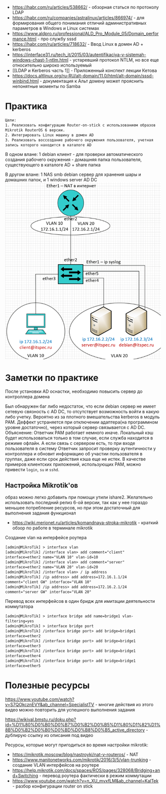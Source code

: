 - https://habr.com/ru/articles/538662/ - обзорная статься по протоколу LDAP
- https://habr.com/ru/companies/astralinux/articles/866974/ - для формирования общего понимания отличий административных параметров в Windows и Linux системах
- https://www.aldpro.ru/professional/ALD_Pro_Module_05/Domain_performance.html - про службу sssd
- https://habr.com/ru/articles/718632/ - Ввод Linux в домен AD + kerberos
- https://interface31.ru/tech_it/2015/03/autentifikaciya-v-sistemah-windows-chast-1-ntlm.html - устаревший протокол NTLM, но все еще относительно широко используемый
- [[LDAP и Kerberos часть 1]] - Приложенный конспект лекции Кетова
- https://docs.altlinux.org/ru-RU/alt-domain/11.0/html/alt-domain/sssd-winbind.html - документация к Альт домену может прояснить непонятные моменты по Samba

# Практика
	Цели:
	1. Реализовать конфигурацию Router-on-stick с использованием образов Mikrotik RouterOS 6 версии.
	2. Интегрировать Linux машину в домен AD
	3. Реализовать воссоздание рабочего окружения пользователя, учетная запись которого находится в каталоге AD

В одном влане: 1 debian клиент  - для проверки автоматического создания рабочего окружения - домашняя папка пользователя, существующего в каталоге AD + share папка

В другом влане: 1 NAS smb debian сервер для хранения шары и домашних папок, и 1 windows server AD DC
![|366x414](Интеграция%20Linux%20в%20домен%20заметки-01.08.2025-12_08.png)
# Заметки по практике
После установки AD оснастки, необходимо повысить сервер до контроллера домена

Был обнаружен баг либо недостаток, что если debian сервер не имеет сетевую связность с AD DC, то отсутствует возможность войти в какую либо учетку. Вероятно из за плотного вмешательства kerberos в модуль PAM. Деффект устраняется при отключении адаптера(на программном уровне достаточно), через который сервер связывается с AD DC. Объяснение:
Ответчик PAM работает немного иначе. Локальный кэш будет использоваться только в том случае, если служба находится в режиме офлайн. А если связь с сервером есть, то при входе пользователя в систему Ответчик запросит проверку аутентичности у контроллера и обновит информацию об участии пользователя в группах, даже если срок действия кэша еще не истек. В качестве примеров клиентских приложений, использующих PAM, можно привести `login`, `su` и `sshd`.
## Настройка Mikrotik'ов
образ можно легко добавить при помощи утили ishare2. Желательно использовать последний релиз 6-ой версии, так как у нее гораздо меньшее потребление ресурсов, но при этом достаточный для выполнения задания функционал

- https://wiki.merionet.ru/articles/komandnaya-stroka-mikrotik - краткий обзор по работе в терминале mikrotik

Создание vlan на интерфейсе роутера
```shell
[admin@MikroTik] > interface vlan
[admin@MikroTik] /interface vlan> add comment="client" interface=ether2 name="VLAN 10" vlan-id=10
[admin@MikroTik] /interface vlan> add comment="server" interface=ether2 name="VLAN 20" vlan-id=20
[admin@MikroTik] /interface vlan> / ip address
[admin@MikroTik] /ip address> add address=172.16.1.1/24 comment="client GW" interface="VLAN 10"
[admin@MikroTik] /ip address> add address=172.16.2.1/24 comment="server GW" interface="VLAN 20"
```
Перевод всех интерфейсов в один бридж для имитации деятельности коммутатора
```shell
[admin@MikroTik] > interface bridge add name=bridge1 vlan-filtering=yes
[admin@MikroTik] > interface bridge port
[admin@MikroTik] /interface bridge port> add bridge=bridge1 interface=ether2
[admin@MikroTik] /interface bridge port> add bridge=bridge1 interface=ether3
[admin@MikroTik] /interface bridge port> add bridge=bridge1 interface=ether4
[admin@MikroTik] /interface bridge port> add bridge=bridge1 interface=ether5
```

# Полезные ресурсы
https://www.youtube.com/watch?v=S7QOkcznEVY&ab_channel=SpecialistTV - многие действия из этого видео можно повторить для успешного выполнения задания

https://wikival.bmstu.ru/doku.php?id=%D1%80%D0%B0%D0%B7%D0%B2%D0%B5%D1%80%D1%82%D1%8B%D0%B2%D0%B0%D0%BD%D0%B8%D0%B5_active_directory - дублирую ссылку из описания под видео

Ресурсы, которые могут пригодиться во время настройки mikrotik:
- https://mikrotik.moscow/blog/nastroyki/nat-v-routeros/ - NAT
- https://www.manitonetworks.com/mikrotik/2016/3/5/vlan-trunking - создание VLAN интерфейсов на роутере
- https://help.mikrotik.com/docs/spaces/ROS/pages/328068/Bridging+and+Switching - перевод роутера фактически в режим коммутации
- https://www.youtube.com/watch?v=n_XU_mvxfLM&ab_channel=KalTek - разбор конфигурации router on stick